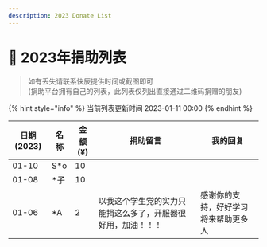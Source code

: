 ```yaml
---
description: 2023 Donate List
---
```


# 🐰 2023年捐助列表

> 如有丢失请联系快辰提供时间或截图即可\
> (捐助平台拥有自己的列表，此列表仅列出直接通过二维码捐赠的朋友)

{% hint style="info" %}
当前列表更新时间 2023-01-11 00:00
{% endhint %}

| 日期(2023) | 名称   | 金额(¥) | 捐助留言                           | 我的回复               |
| -------- | ---- | ----- | ------------------------------ | ------------------ |
| 01-10    | S\*o | 10    |                                |                    |
| 01-08    | \*子  | 10    |                                |                    |
| 01-06    | \*A  | 2     | 以我这个学生党的实力只能捐这么多了，开服器很好用，加油！！！ | 感谢你的支持，好好学习将来帮助更多人 |
